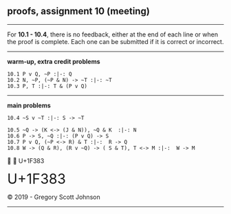 ## proofs, assignment 10 (meeting)

---

For **10.1 - 10.4**, there is no feedback, either at the end of each line or when the proof is complete. Each one can be submitted if it is correct or incorrect.

---

**warm-up, extra credit problems**


~~~{.ProofChecker .JohnsonSL options="fonts tabindent render exam resize" guides="fitch" feedback="none" points="1" late-credit="1"}
10.1 P v Q, ~P :|-: Q 
10.2 N, ~P, (~P & N) -> ~T :|-: ~T
10.3 P, T :|-: T & (P v Q) 
~~~

---

**main problems**

~~~{.ProofChecker .JohnsonSL options="fonts tabindent render exam" guides="fitch" feedback="none" points="12" late-credit="9"}
10.4 ~S v ~T :|-: S -> ~T 
~~~

~~~{.ProofChecker .JohnsonSL options="fonts tabindent render" guides="fitch" points="22" late-credit="17"}
10.5 ~Q -> (K <-> (J & N)), ~Q & K  :|-: N
10.6 P -> S, ~Q :|-: (P v Q) -> S
10.7 P v Q, (~P <-> R) & T :|-:  R -> Q  
10.8 W -> (Q & R), (R v ~Q) -> ( S & T), T <-> M :|-:  W -> M
~~~

🎃 :jack_o_lantern: 	U+1F383

<font size="6.5">U+1F383</font>

<p>&copy; 2019 - <script>document.write(new Date().getFullYear())</script> Gregory Scott Johnson</p>

---